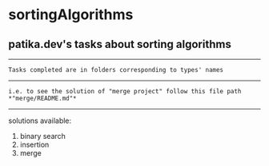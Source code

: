 # sortingAlgorithms

## patika.dev's tasks about sorting algorithms

---
```
Tasks completed are in folders corresponding to types' names
```
---
```
i.e. to see the solution of "merge project" follow this file path *"merge/README.md"*
```
---
solutions available:
1. binary search
2. insertion
3. merge
